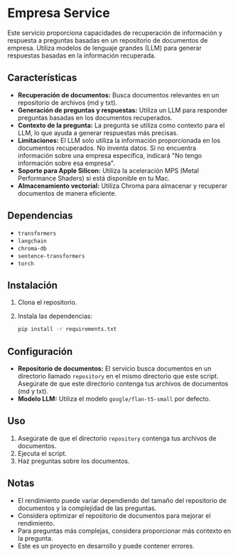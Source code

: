 # Empresa Service

Este servicio proporciona capacidades de recuperación de información y respuesta a preguntas basadas en un repositorio de documentos de empresa. Utiliza modelos de lenguaje grandes (LLM) para generar respuestas basadas en la información recuperada.

## Características

- **Recuperación de documentos:** Busca documentos relevantes en un repositorio de archivos (md y txt).
- **Generación de preguntas y respuestas:** Utiliza un LLM para responder preguntas basadas en los documentos recuperados.
- **Contexto de la pregunta:** La pregunta se utiliza como contexto para el LLM, lo que ayuda a generar respuestas más precisas.
- **Limitaciones:** El LLM solo utiliza la información proporcionada en los documentos recuperados. No inventa datos. Si no encuentra información sobre una empresa específica, indicará "No tengo información sobre esa empresa".
- **Soporte para Apple Silicon:** Utiliza la aceleración MPS (Metal Performance Shaders) si está disponible en tu Mac.
- **Almacenamiento vectorial:** Utiliza Chroma para almacenar y recuperar documentos de manera eficiente.

## Dependencias

- `transformers`
- `langchain`
- `chroma-db`
- `sentence-transformers`
- `torch`

## Instalación

1. Clona el repositorio.
2. Instala las dependencias:

   ```bash
   pip install -r requirements.txt
   ```

## Configuración

- **Repositorio de documentos:** El servicio busca documentos en un directorio llamado `repository` en el mismo directorio que este script. Asegúrate de que este directorio contenga tus archivos de documentos (md y txt).
- **Modelo LLM:** Utiliza el modelo `google/flan-t5-small` por defecto.

## Uso

1. Asegúrate de que el directorio `repository` contenga tus archivos de documentos.
2. Ejecuta el script.
3. Haz preguntas sobre los documentos.

## Notas

- El rendimiento puede variar dependiendo del tamaño del repositorio de documentos y la complejidad de las preguntas.
- Considera optimizar el repositorio de documentos para mejorar el rendimiento.
- Para preguntas más complejas, considera proporcionar más contexto en la pregunta.
- Este es un proyecto en desarrollo y puede contener errores.
